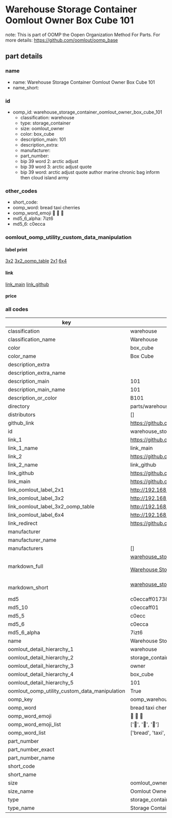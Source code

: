 # Warehouse Storage Container Oomlout Owner Box Cube 101  

note: This is part of OOMP the Oopen Organization Method For Parts. For more details: https://github.com/oomlout/oomp_base

##  part details
  







### name
* name: Warehouse Storage Container Oomlout Owner Box Cube 101
* name_short: 
### id
* oomp_id: warehouse_storage_container_oomlout_owner_box_cube_101
  * classification: warehouse
  * type: storage_container
  * size: oomlout_owner
  * color: box_cube
  * description_main: 101
  * description_extra: 
  * manufacturer: 
  * part_number: 
  * bip 39 word 2: arctic adjust
  * bip 39 word 3: arctic adjust quote
  * bip 39 word: arctic adjust quote author marine chronic bag inform then cloud island army

### other_codes
* short_code: 
* oomp_word: bread taxi cherries
* oomp_word_emoji :bread: :taxi: :cherries:
* md5_6_alpha: 7izt6
* md5_6: c0ecca






### oomlout_oomp_utility_custom_data_manipulation
#### label print
[3x2](http://192.168.1.245:1112/?label=oomp%207izt6)
[3x2_oomp_table](http://192.168.1.108:1112/?label=oomp%207izt6)
[2x1](http://192.168.1.242:1112/?label=oomp%207izt6)
[6x4](http://192.168.1.55:1112/?label=oomp%207izt6)    

#### link

[link_main](https://github.com/oomlout/oomlout_oomp_version_1_messy/tree/main/parts/warehouse_storage_container_oomlout_owner_box_cube_101) [link_github](https://github.com/oomlout/oomlout_oomp_version_1_messy/tree/main/parts/warehouse_storage_container_oomlout_owner_box_cube_101)                             

#### price







### all codes 
| key | value |  
| --- | --- |  
| classification | warehouse |  
| classification_name | Warehouse |  
| color | box_cube |  
| color_name | Box Cube |  
| description_extra |  |  
| description_extra_name |  |  
| description_main | 101 |  
| description_main_name | 101 |  
| description_or_color | B101 |  
| directory | parts/warehouse_storage_container_oomlout_owner_box_cube_101 |  
| distributors | [] |  
| github_link | https://github.com/oomlout/oomlout_oomp_part_src/tree/main/parts/warehouse_storage_container_oomlout_owner_box_cube_101 |  
| id | warehouse_storage_container_oomlout_owner_box_cube_101 |  
| link_1 | https://github.com/oomlout/oomlout_oomp_version_1_messy/tree/main/parts/warehouse_storage_container_oomlout_owner_box_cube_101 |  
| link_1_name | link_main |  
| link_2 | https://github.com/oomlout/oomlout_oomp_version_1_messy/tree/main/parts/warehouse_storage_container_oomlout_owner_box_cube_101 |  
| link_2_name | link_github |  
| link_github | https://github.com/oomlout/oomlout_oomp_version_1_messy/tree/main/parts/warehouse_storage_container_oomlout_owner_box_cube_101 |  
| link_main | https://github.com/oomlout/oomlout_oomp_version_1_messy/tree/main/parts/warehouse_storage_container_oomlout_owner_box_cube_101 |  
| link_oomlout_label_2x1 | http://192.168.1.242:1112/?label=oomp%207izt6 |  
| link_oomlout_label_3x2 | http://192.168.1.245:1112/?label=oomp%207izt6 |  
| link_oomlout_label_3x2_oomp_table | http://192.168.1.108:1112/?label=oomp%207izt6 |  
| link_oomlout_label_6x4 | http://192.168.1.55:1112/?label=oomp%207izt6 |  
| link_redirect | https://github.com/oomlout/oomlout_oomp_version_1_messy/tree/main/parts/warehouse_storage_container_oomlout_owner_box_cube_101 |  
| manufacturer |  |  
| manufacturer_name |  |  
| manufacturers | [] |  
| markdown_full | [warehouse_storage_container_oomlout_owner_box_cube_101](none)<br>[](none)<br>[Warehouse Storage Container Oomlout Owner Box Cube 101](none)<br><br> |  
| markdown_short | [warehouse_storage_container_oomlout_owner_box_cube_101](none)<br><br> |  
| md5 | c0eccaff01738230a1c400f76000e059 |  
| md5_10 | c0eccaff01 |  
| md5_5 | c0ecc |  
| md5_6 | c0ecca |  
| md5_6_alpha | 7izt6 |  
| name | Warehouse Storage Container Oomlout Owner Box Cube 101 |  
| oomlout_detail_hierarchy_1 | warehouse |  
| oomlout_detail_hierarchy_2 | storage_container |  
| oomlout_detail_hierarchy_3 | owner |  
| oomlout_detail_hierarchy_4 | box_cube |  
| oomlout_detail_hierarchy_5 | 101 |  
| oomlout_oomp_utility_custom_data_manipulation | True |  
| oomp_key | oomp_warehouse_storage_container_oomlout_owner_box_cube_101 |  
| oomp_word | bread taxi cherries |  
| oomp_word_emoji | :bread: :taxi: :cherries: |  
| oomp_word_emoji_list | [':bread:', ':taxi:', ':cherries:'] |  
| oomp_word_list | ['bread', 'taxi', 'cherries'] |  
| part_number |  |  
| part_number_exact |  |  
| part_number_name |  |  
| short_code |  |  
| short_name |  |  
| size | oomlout_owner |  
| size_name | Oomlout Owner |  
| type | storage_container |  
| type_name | Storage Container |  
